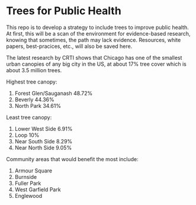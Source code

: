 # Trees for Public Health

This repo is to develop a strategy to include trees to improve public health. At first, this will be a scan of the environment for evidence-based research, knowing that sometimes, the path may lack evidence. Resources, white papers, best-pracices, etc., will also be saved here.

The latest research by CRTI shows that Chicago has one of the smallest urban canopies of any big city in the US, at about 17% tree cover which is about 3.5 million trees.

Highest tree canopy:
1.  Forest Glen/Sauganash 48.72%
2.  Beverly 44.36%
3.  North Park 34.61%

Least tree canopy:
1. Lower West Side 6.91%
2. Loop 10%
3. Near South Side 8.29%
4. Near North Side 9.05%

Community areas that would benefit the most include:
1. Armour Square
2. Burnside
3. Fuller Park
4. West Garfield Park
5. Englewood

